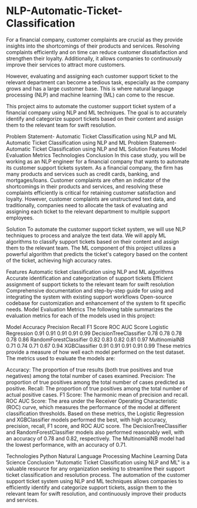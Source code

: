 # NLP-Automatic-Ticket-Classification
For a financial company, customer complaints are crucial as they provide insights into the shortcomings of their products and services. Resolving complaints efficiently and on time can reduce customer dissatisfaction and strengthen their loyalty. Additionally, it allows companies to continuously improve their services to attract more customers.

However, evaluating and assigning each customer support ticket to the relevant department can become a tedious task, especially as the company grows and has a large customer base. This is where natural language processing (NLP) and machine learning (ML) can come to the rescue.

This project aims to automate the customer support ticket system of a financial company using NLP and ML techniques. The goal is to accurately identify and categorize support tickets based on their content and assign them to the relevant team for swift resolution.

Problem Statement- Automatic Ticket Classification using NLP and ML
Automatic Ticket Classification using NLP and ML
Problem Statement- Automatic Ticket Classification using NLP and ML
Solution
Features
Model Evaluation Metrics
Technologies
Conclusion
In this case study, you will be working as an NLP engineer for a financial company that wants to automate its customer support tickets system. As a financial company, the firm has many products and services such as credit cards, banking, and mortgages/loans. Customer complaints are often an indicator of the shortcomings in their products and services, and resolving these complaints efficiently is critical for retaining customer satisfaction and loyalty. However, customer complaints are unstructured text data, and traditionally, companies need to allocate the task of evaluating and assigning each ticket to the relevant department to multiple support employees.

Solution
To automate the customer support ticket system, we will use NLP techniques to process and analyze the text data. We will apply ML algorithms to classify support tickets based on their content and assign them to the relevant team. The ML component of this project utilizes a powerful algorithm that predicts the ticket's category based on the content of the ticket, achieving high accuracy rates.

Features
Automatic ticket classification using NLP and ML algorithms
Accurate identification and categorization of support tickets
Efficient assignment of support tickets to the relevant team for swift resolution
Comprehensive documentation and step-by-step guide for using and integrating the system with existing support workflows
Open-source codebase for customization and enhancement of the system to fit specific needs.
Model Evaluation Metrics
The following table summarizes the evaluation metrics for each of the models used in this project:

Model	Accuracy	Precision	Recall	F1 Score	ROC AUC Score
Logistic Regression	0.91	0.91	0.91	0.91	0.99
DecisionTreeClassifier	0.78	0.78	0.78	0.78	0.86
RandomForestClassifier	0.82	0.83	0.82	0.81	0.97
MultinomialNB	0.71	0.74	0.71	0.67	0.94
XGBClassifier	0.91	0.91	0.91	0.91	0.99
These metrics provide a measure of how well each model performed on the test dataset. The metrics used to evaluate the models are:

Accuracy: The proportion of true results (both true positives and true negatives) among the total number of cases examined.
Precision: The proportion of true positives among the total number of cases predicted as positive.
Recall: The proportion of true positives among the total number of actual positive cases.
F1 Score: The harmonic mean of precision and recall.
ROC AUC Score: The area under the Receiver Operating Characteristic (ROC) curve, which measures the performance of the model at different classification thresholds.
Based on these metrics, the Logistic Regression and XGBClassifier models performed the best, with high accuracy, precision, recall, F1 score, and ROC AUC score. The DecisionTreeClassifier and RandomForestClassifier models also performed reasonably well, with an accuracy of 0.78 and 0.82, respectively. The MultinomialNB model had the lowest performance, with an accuracy of 0.71.

Technologies
Python
Natural Language Processing
Machine Learning
Data Science
Conclusion
"Automatic Ticket Classification using NLP and ML" is a valuable resource for any organization seeking to streamline their support ticket classification and resolution process. The automation of the customer support ticket system using NLP and ML techniques allows companies to efficiently identify and categorize support tickets, assign them to the relevant team for swift resolution, and continuously improve their products and services.
